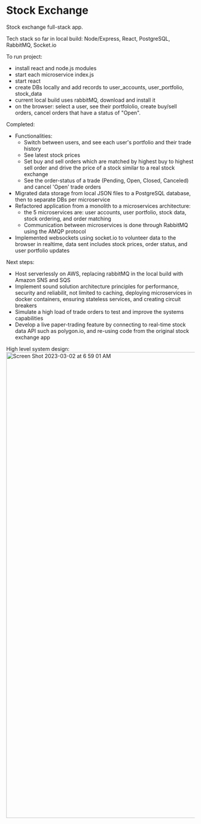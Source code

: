 # Stock Exchange

Stock exchange full-stack app.

Tech stack so far in local build: Node/Express, React, PostgreSQL, RabbitMQ, Socket.io

To run project:

-  install react and node.js modules
-  start each microservice index.js
-  start react
-  create DBs locally and add records to user_accounts, user_portfolio, stock_data
-  current local build uses rabbitMQ, download and install it
-  on the browser: select a user, see their portfololio, create buy/sell orders, cancel orders that have a status of "Open".

Completed:

-  Functionalities:
   -  Switch between users, and see each user's portfolio and their trade history
   -  See latest stock prices
   -  Set buy and sell orders which are matched by highest buy to highest sell order and drive the price of a stock similar to a real stock exchange
   -  See the order-status of a trade (Pending, Open, Closed, Canceled) and cancel 'Open' trade orders
-  Migrated data storage from local JSON files to a PostgreSQL database, then to separate DBs per microservice
-  Refactored application from a monolith to a microservices architecture:
   -  the 5 microservices are: user accounts, user portfolio, stock data, stock ordering, and order matching
   -  Communication between microservices is done through RabbitMQ using the AMQP protocol
- Implemented websockets using socket.io to volunteer data to the browser in realtime, data sent includes stock prices, order status, and user portfolio updates

Next steps:

-  Host serverlessly on AWS, replacing rabbitMQ in the local build with Amazon SNS and SQS
-  Implement sound solution architecture principles for performance, security and reliabilit, not limited to caching, deploying microservices in docker containers, ensuring stateless services, and creating circuit breakers
-  Simulate a high load of trade orders to test and improve the systems capabilities
-  Develop a live paper-trading feature by connecting to real-time stock data API such as polygon.io, and re-using code from the original stock exchange app


High level system design:
<img width="1245" alt="Screen Shot 2023-03-02 at 6 59 01 AM" src="https://user-images.githubusercontent.com/52921619/222810242-33159bfc-c21d-4a5b-b285-f711f8527d66.png">
